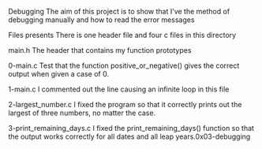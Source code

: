 Debugging
The aim of this project is to show that I've the method of debugging manually and how to read the error messages

Files presents
There is one header file and four c files in this directory

main.h
The header that contains my function prototypes

0-main.c
Test that the function positive_or_negative() gives the correct output when given a case of 0.

1-main.c
I commented out the line causing an infinite loop in this file

2-largest_number.c
I fixed the program so that it correctly prints out the largest of three numbers, no matter the case.

3-print_remaining_days.c
I fixed the print_remaining_days() function so that the output works correctly for all dates and all leap years.0x03-debugging
